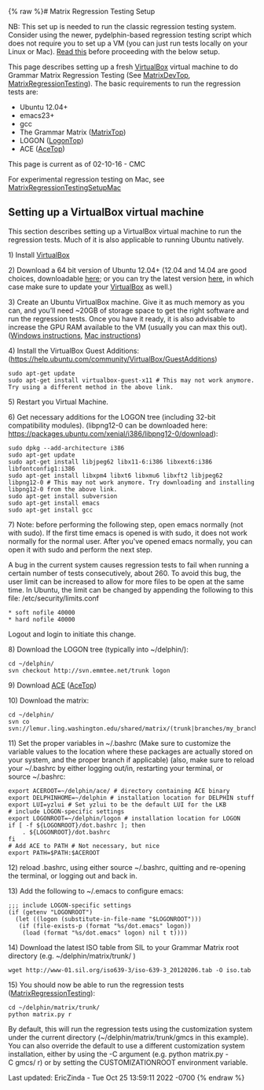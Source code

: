 {% raw %}# Matrix Regression Testing Setup

NB: This set up is needed to run the classic regression testing system.
Consider using the newer, pydelphin-based regression testing script
which does not require you to set up a VM (you can just run tests
locally on your Linux or Mac). [Read this](../MatrixRegressionTesting)
before proceeding with the below setup.

This page describes setting up a fresh [VirtualBox](/VirtualBox) virtual
machine to do Grammar Matrix Regression Testing (See
[MatrixDevTop](../MatrixDevTop),
[MatrixRegressionTesting](../MatrixRegressionTesting)). The basic
requirements to run the regression tests are:

- Ubuntu 12.04+
- emacs23+
- gcc
- The Grammar Matrix ([MatrixTop](../MatrixTop))
- LOGON ([LogonTop](https://blog.inductorsoftware.com/docsproto/tools/LogonTop))
- ACE ([AceTop](https://blog.inductorsoftware.com/docsproto/tools/AceTop))

This page is current as of 02-10-16 - CMC

For experimental regression testing on Mac, see
[MatrixRegressionTestingSetupMac](MatrixRegressionTestingSetupMac)

## Setting up a VirtualBox virtual machine

This section describes setting up a VirtualBox virtual machine to run
the regression tests. Much of it is also applicable to running Ubuntu
natively.

1\) Install [VirtualBox](https://www.virtualbox.org)

2\) Download a 64 bit version of Ubuntu 12.04+ (12.04 and 14.04 are good
choices, downloadable [here](http://releases.ubuntu.com); or you can try
the latest version [here](http://www.ubuntu.com/download/desktop), in
which case make sure to update your [VirtualBox](/VirtualBox) as well.)

3\) Create an Ubuntu VirtualBox machine. Give it as much memory as you
can, and you’ll need \~20GB of storage space to get the right software
and run the regression tests. Once you have it ready, it is also
advisable to increase the GPU RAM available to the VM (usually you can
max this out). ([Windows
instructions](http://www.wikihow.com/Install-Ubuntu-on-VirtualBox), [Mac
instructions](http://www.tuaw.com/2013/09/06/running-linux-on-your-mac-2013-edition))

4\) Install the VirtualBox Guest Additions:
(<https://help.ubuntu.com/community/VirtualBox/GuestAdditions>)

    sudo apt-get update
    sudo apt-get install virtualbox-guest-x11 # This may not work anymore. Try using a different method in the above link.

5\) Restart you Virtual Machine.

6\) Get necessary additions for the LOGON tree (including 32-bit
compatibility modules). (libpng12-0 can be downloaded here:
<https://packages.ubuntu.com/xenial/i386/libpng12-0/download>):

    sudo dpkg --add-architecture i386
    sudo apt-get update
    sudo apt-get install libjpeg62 libx11-6:i386 libxext6:i386 libfontconfig1:i386
    sudo apt-get install libxpm4 libxt6 libxmu6 libxft2 libjpeg62 libpng12-0 # This may not work anymore. Try downloading and installing libpng12-0 from the above link.
    sudo apt-get install subversion
    sudo apt-get install emacs
    sudo apt-get install gcc

7\) Note: before performing the following step, open emacs normally (not
with sudo). If the first time emacs is opened is with sudo, it does not
work normally for the normal user. After you've opened emacs normally,
you can open it with sudo and perform the next step.

A bug in the current system causes regression tests to fail when running
a certain number of tests consecutively, about 260. To avoid this bug,
the user limit can be increased to allow for more files to be open at
the same time. In Ubuntu, the limit can be changed by appending the
following to this file: /etc/security/limits.conf

    * soft nofile 40000
    * hard nofile 40000

Logout and login to initiate this change.

8\) Download the LOGON tree (typically into \~/delphin/):

    cd ~/delphin/
    svn checkout http://svn.emmtee.net/trunk logon

9\) Download [ACE](http://sweaglesw.org/linguistics/ace/)
([AceTop](https://blog.inductorsoftware.com/docsproto/tools/AceTop))

10\) Download the matrix:

    cd ~/delphin/
    svn co svn://lemur.ling.washington.edu/shared/matrix/(trunk|branches/my_branch)

11\) Set the proper variables in \~/.bashrc (Make sure to customize the
variable values to the location where these packages are actually stored
on your system, and the proper branch if applicable) (also, make sure to
reload your \~/.bashrc by either logging out/in, restarting your
terminal, or source \~/.bashrc:

    export ACEROOT=~/delphin/ace/ # directory containing ACE binary
    export DELPHINHOME=~/delphin # installation location for DELPHIN stuff
    export LUI=yzlui # Set yzlui to be the default LUI for the LKB
    # include LOGON-specific settings
    export LOGONROOT=~/delphin/logon # installation location for LOGON
    if [ -f ${LOGONROOT}/dot.bashrc ]; then
        . ${LOGONROOT}/dot.bashrc
    fi
    # Add ACE to PATH # Not necessary, but nice
    export PATH=$PATH:$ACEROOT

12\) reload .bashrc, using either source \~/.bashrc, quitting and
re-opening the terminal, or logging out and back in.

13\) Add the following to \~/.emacs to configure emacs:

    ;;; include LOGON-specific settings
    (if (getenv "LOGONROOT")
      (let ((logon (substitute-in-file-name "$LOGONROOT")))
       (if (file-exists-p (format "%s/dot.emacs" logon))
        (load (format "%s/dot.emacs" logon) nil t t))))

14\) Download the latest ISO table from SIL to your Grammar Matrix root
directory (e.g. \~/delphin/matrix/trunk/ )

    wget http://www-01.sil.org/iso639-3/iso-639-3_20120206.tab -O iso.tab

15\) You should now be able to run the regression tests
([MatrixRegressionTesting](../MatrixRegressionTesting)):

    cd ~/delphin/matrix/trunk/
    python matrix.py r

By default, this will run the regression tests using the customization
system under the current directory (\~/delphin/matrix/trunk/gmcs in this
example). You can also override the default to use a different
customization system installation, either by using the -C argument (e.g.
python matrix.py -C gmcs/ r) or by setting the CUSTOMIZATIONROOT
environment variable.

Last updated: EricZinda - Tue Oct 25 13:59:11 2022 -0700
{% endraw %}